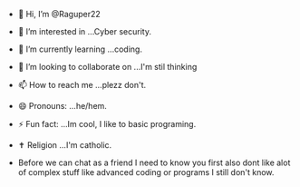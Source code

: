 - 👋 Hi, I’m @Raguper22
- 👀 I’m interested in ...Cyber security.
- 🌱 I’m currently learning ...coding.
- 💞️ I’m looking to collaborate on ...I'm stil thinking 
- 📫 How to reach me ...plezz don't.
- 😄 Pronouns: ...he/hem.
- ⚡ Fun fact: ...Im cool, I like to basic programing.
- ✝️ Religion ...I'm catholic.


- Before we can chat as a friend I need to know you first also dont like alot of complex stuff like advanced coding or programs I still don't know.
<!---
Raguper22/Raguper22 is a ✨ special ✨ repository because its `README.md` (this file) appears on your GitHub profile.
You can click the Preview link to take a look at your changes.
--->
